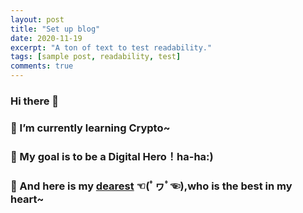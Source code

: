 ```yaml
---
layout: post
title: "Set up blog"
date: 2020-11-19
excerpt: "A ton of text to test readability."
tags: [sample post, readability, test]
comments: true
---
```


### Hi there 👋
### 🌱 I’m currently learning Crypto~
### 🍑 My goal is to be a Digital Hero！ha-ha:)
### 💖 And here is my [dearest](https://github.com/zyazhb) ☜(ﾟヮﾟ☜),who is the best in my heart~

